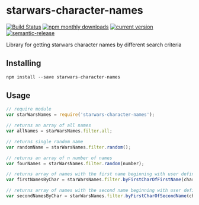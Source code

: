 # starwars-character-names

[![Build Status](https://travis-ci.org/KeilCarpenter/starwars-character-names.svg?branch=1.1.0)](https://travis-ci.org/KeilCarpenter/starwars-character-names)
[![npm monthly downloads](https://img.shields.io/npm/dm/starwars-character-names.svg?style=flat-square)](https://www.npmjs.com/package/starwars-character-names)
[![current version](https://img.shields.io/npm/v/starwars-character-names.svg?style=flat-square)](https://www.npmjs.com/package/starwars-character-names)
[![semantic-release](https://img.shields.io/badge/%20%20%F0%9F%93%A6%F0%9F%9A%80-semantic--release-e10079.svg?style=flat-square)](https://github.com/semantic-release/semantic-release)

Library for getting starwars character names by different search criteria

## Installing
```javascript
npm install --save starwars-character-names
```

## Usage
```javascript
// require module
var starWarsNames = require('starwars-character-names');

// returns an array of all names
var allNames = starWarsNames.filter.all;

// returns single random name
var randomName = starWarsNames.filter.random();

// returns an array of n number of names
var fourNames = starWarsNames.filter.random(number);

// returns array of names with the first name beginning with user defined char
var firstNamesByChar = starWarsNames.filter.byFirstCharOfFirstName(char);

// returns array of names with the second name beginning with user defined char
var secondNamesByChar = starWarsNames.filter.byFirstCharOfSecondName(char);
```